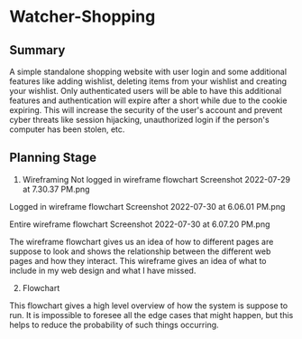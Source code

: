 # Watcher-Shopping

## Summary
A simple standalone shopping website with user login and some additional features like adding wishlist, deleting items from your wishlist
and creating your wishlist. Only authenticated users will be able to have this additional features and authentication will expire after
a short while due to the cookie expiring. This will increase the security of the user's account and prevent cyber threats like session
hijacking, unauthorized login if the person's computer has been stolen, etc. 


## Planning Stage

1. Wireframing
Not logged in wireframe flowchart
Screenshot 2022-07-29 at 7.30.37 PM.png

Logged in wireframe flowchart
Screenshot 2022-07-30 at 6.06.01 PM.png

Entire wireframe flowchart
Screenshot 2022-07-30 at 6.07.20 PM.png

The wireframe flowchart gives us an idea of how to different pages are suppose to look and shows the relationship between the different web
pages and how they interact. This wireframe gives an idea of what to include in my web design and what I have missed. 

2. Flowchart

This flowchart gives a high level overview of how the system is suppose to run. It is impossible to foresee all the edge cases that might happen, but this helps to reduce the probability of such things occurring. 




